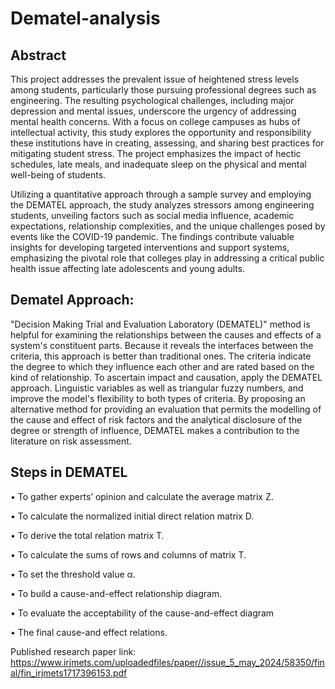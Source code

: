 # Dematel-analysis

## Abstract 
This project addresses the prevalent issue of heightened stress levels among students, particularly those pursuing professional degrees such as engineering. The resulting psychological challenges, including major depression and mental issues, underscore the urgency of addressing mental health concerns. With a focus on college campuses as hubs of intellectual activity, this study explores the opportunity and responsibility these institutions have in creating, assessing, and sharing best practices for mitigating student stress. The project emphasizes the impact of hectic schedules, late meals, and inadequate sleep on the physical and mental well-being of students. 

Utilizing a quantitative approach through a sample survey and employing the DEMATEL approach, the study analyzes stressors among engineering students, unveiling factors such as social media influence, academic expectations, relationship complexities, and the unique challenges posed by events like the COVID-19 pandemic. The findings contribute valuable insights for developing targeted interventions and support systems, emphasizing the pivotal role that colleges play in addressing a critical public health issue affecting late adolescents and young adults.

## Dematel Approach:
"Decision Making Trial and Evaluation Laboratory (DEMATEL)" method is helpful for examining the relationships between the causes and effects of a system's constituent parts. Because it reveals the interfaces between the criteria, this approach is better than traditional ones. The criteria indicate the degree to which they influence each other and are rated based on the kind of relationship. To ascertain impact and causation, apply the DEMATEL approach. Linguistic variables as well as triangular fuzzy numbers, and improve the model's flexibility to both types of criteria. By proposing an alternative method for providing an evaluation that permits the modelling of the cause and effect of risk factors and the analytical disclosure of the degree or strength of influence, DEMATEL makes a contribution to the literature on risk assessment.

## Steps in DEMATEL

•	To gather experts’ opinion and calculate the average matrix Z.

•	To calculate the normalized initial direct relation matrix D.

•	To derive the total relation matrix T.

•	To calculate the sums of rows and columns of matrix T.

•	To set the threshold value α.

•	To build a cause-and-effect relationship diagram.

•	To evaluate the acceptability of the cause-and-effect diagram

•	The final cause-and effect relations.

Published research paper link: https://www.irjmets.com/uploadedfiles/paper//issue_5_may_2024/58350/final/fin_irjmets1717396153.pdf
